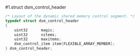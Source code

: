 #1.struct dsm_control_header

```cpp
/* Layout of the dynamic shared memory control segment. */
typedef struct dsm_control_header
{
	uint32		magic;
	uint32		nitems;
	uint32		maxitems;
	dsm_control_item item[FLEXIBLE_ARRAY_MEMBER];
} dsm_control_header;
```